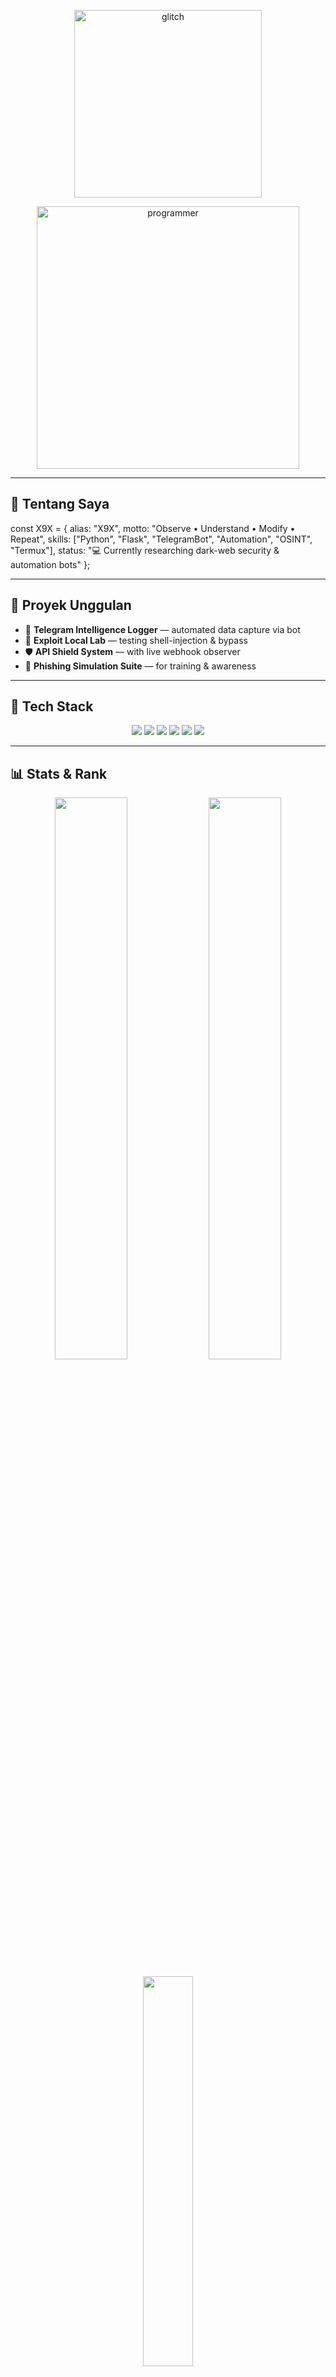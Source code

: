<!-- Glitch logo -->
<p align="center">
  <img src="https://media.tenor.com/Pt2HcHUgJPIAAAAd/glitch.gif" width="300" alt="glitch" />
</p>

<!-- Cyber GIF -->
<p align="center">
  <img src="https://media.tenor.com/BqbI0KThIY8AAAAC/programmer.gif" width="420" alt="programmer" />
</p>

---

## 🧬 Tentang Saya
const X9X = {
  alias:  "X9X",
  motto:  "Observe • Understand • Modify • Repeat",
  skills: ["Python", "Flask", "TelegramBot", "Automation", "OSINT", "Termux"],
  status: "💻 Currently researching dark-web security & automation bots"
};


---

## 🚀 Proyek Unggulan
- 🧠 **Telegram Intelligence Logger** — automated data capture via bot  
- 🧪 **Exploit Local Lab** — testing shell-injection & bypass  
- 🛡 **API Shield System** — with live webhook observer  
- 🎯 **Phishing Simulation Suite** — for training & awareness  

---

## 🧰 Tech Stack
<p align="center">
  <img src="https://img.shields.io/badge/Python-3670A0?style=for-the-badge&logo=python&logoColor=white" />
  <img src="https://img.shields.io/badge/Flask-000000?style=for-the-badge&logo=flask&logoColor=white" />
  <img src="https://img.shields.io/badge/Telegram-2CA5E0?style=for-the-badge&logo=telegram&logoColor=white" />
  <img src="https://img.shields.io/badge/Linux-000000?style=for-the-badge&logo=linux&logoColor=white" />
  <img src="https://img.shields.io/badge/Termux-000000?style=for-the-badge&logo=android&logoColor=green" />
  <img src="https://img.shields.io/badge/HTML5-E34F26?style=for-the-badge&logo=html5&logoColor=white" />
</p>

---

## 📊 Stats & Rank
<p align="center">
  <img src="https://github-readme-stats.vercel.app/api?username=MArbyAN999&theme=dark&show_icons=true&hide_border=false&count_private=true" width="48%" />
  <img src="https://github-readme-streak-stats.herokuapp.com/?user=MArbyAN999&theme=dark&hide_border=false" width="48%" />
</p>

<p align="center">
  <img src="https://github-readme-stats.vercel.app/api/top-langs/?username=MArbyAN999&theme=dark&hide_border=false&layout=compact" width="40%" />
</p>

---

## 🏆 Trophies
<p align="center">
  <img src="https://github-profile-trophy.vercel.app/?username=MArbyAN999&theme=radical&no-frame=false&no-bg=true&margin-w=10" />
</p>

---

## 🌐 Profil & Analitik
<p align="center">
  <img src="https://komarev.com/ghpvc/?username=MArbyAN999&style=for-the-badge&label=PROFILE+VIEWS&color=0aff0a" alt="views" />
  <a href="https://visitcount.itsvg.in">
    <img src="https://visitcount.itsvg.in/api?id=MArbyAN999&icon=0&color=6&pretty=true" alt="visit counter" />
  </a>
</p>

---

## ⚠️ Disclaimer
> Semua source & konten di profil ini **hanya** untuk edukasi, riset, dan lab pribadi.  
> Penggunaan untuk tujuan ilegal adalah **tanggung jawab pengguna sepenuhnya**.  
> Selalu gunakan teknologi secara **etis dan bertanggung jawab**. ⚖️

---

<!-- Footer GIF -->
<p align="center">
  <img src="https://media.tenor.com/NOYF3f82b_gAAAAC/programmer.gif" width="280" alt="terminal hacker" />
</p>

<h3 align="center">𓂀 Stay secure. Think X9X. 𓂀</h3>
